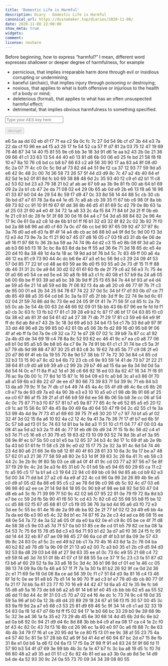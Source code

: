 ```yaml
---
title: 'Domestic Life is Harmful'
description: Diary - Domestic Life is Harmful
canonical_url: https://duinomaker.top/diaries/2020-11-08/
date: 2020-11-08 22:00:00
show_meta: true
widgets:
comment:
license: noshare
---
```


Before beginning, how to express “harmful?” I mean, different word expresses shallower or deeper degree of harmfulness, for example
- pernicious, that implies irreparable harm done through evil or insidious corrupting or undermining;
- baneful (archaic), that implies injury through poisoning or destroying;
- noxious, that applies to what is both offensive or injurious to the health of a body or mind;
- deleterious (formal), that applies to what has an often unsuspected harmful effect;
- detrimental, that implies obvious harmfulness to something specified.

<script async src="https://server.duinomaker.top/blog/assets/crypto-js.min.js" defer></script>
<script src="https://server.duinomaker.top/blog/assets/decrypt.js" defer></script>
<div class="field has-addons">
<p class="control has-icons-left">
    <input id="password" class="input" type="password" maxlength="16" placeholder="Type your AES key here" digest="06c827befa68038b94d9acdd87e8353a183db6dbe0b47d55fe9e8002812ce709">
    <span class="icon is-small is-left">
        <i id="input-bar-icon" class="fas fa-lock"></i>
    </span>
</p>
<p class="control">
    <button id="decrypt" class="button" onclick="decryptAll()" disabled>decrypt</button>
</p>
</div>

<span class="encrypted" iv="7W1aqPMx6QAfuG+8">e6 5a aa dd 02 eb d1 f7 7f ea c2 9a 0c fc 7c 27 0d 54 9b cf d7 3b 44 e3 7a 22 da cf f0 96 ee a4 f5 a3 26 17 fe 54 52 ca 57 ff d7 81 2a 03 75 12 47 19 69 76 46 87 34 14 40 f5 81 55 9e c6 bb 3e 18 3d 91 d6 1e aa b2 43 2b 0e 21 36 09 66 41 c1 33 63 13 54 44 40 e0 13 81 d8 6b 00 06 e0 25 fe bd 21 58 f8 f8 10 e7 8a 10 76 c6 bd cc b8 b7 66 63 c2 a9 56 30 90 17 aa 83 a4 8f 08 d0 6c 2a 07 7f 4c c0 0c 5c 9d af 73 82 d4 a4 51 9e f2 ca 37 12 93 77 59 9d a5 e6 42 9c 48 2c 00 7d 36 58 73 26 57 5f 44 d3 d9 8c 7c 47 a2 4b 40 64 ef 82 5d 1e b2 0f 81 8d fc b0 69 38 88 48 6d 2c 35 93 40 f2 c9 e1 d2 b1 11 c8 a2 53 62 bd 23 a3 79 38 21 b2 af ab ae 67 b9 aa 3b 9e 81 fb 00 ab 64 b1 69 09 2a 2a b1 cb 47 2e da 71 08 02 e4 29 0b 65 ab 0d e9 2b e6 13 f8 a6 16 96 41 33 87 b0 04 4e 29 54 8c 59 f7 d9 47 0c 33 8d 56 14 44 88 5c cb 30 cb 3b bd d7 e7 61 78 3a 6a e4 1e d5 7c a8 ab cb 39 35 f1 67 bb c6 98 0f 8a bb 69 73 82 cc 91 10 91 f9 67 6f dd 36 8b 46 d5 41 81 69 5c d2 79 0e 8b 63 1a af 25 03 2f 60 a4 e0 4f 34 72 1a a8 33 2c 4a f5 84 71 84 bf 2d 2f ff 0b eb fe 21 c9 b1 dc 28 fe 5f 3f 88 30 0d 16 84 a4 c7 54 3d a5 88 84 82 2e 96 4e 17 9c 0e 61 0a a2 c8 1d de 6b b1 b1 ff f6 b1 32 d3 32 8f 82 2c 02 3b 92 7f f0 bd 2a 88 b8 96 ad d0 cf 60 7a 0c d7 6b cc bd 90 97 65 09 92 d7 37 97 8c 3a 76 d0 ad e6 d3 fa 8f 4f 14 a4 db cb ac b6 88 b0 a4 9f 8d 5c 9d 00 f3 3d f2 e3 4d 73 9e 7a 3c f1 21 90 b7 45 07 d8 16 05 c7 03 f8 d3 31 db 6e 06 de a9 16 f1 97 68 fc 36 2b ba 59 aa 74 74 9b 4d d2 c3 15 e0 8b 08 6f 3d a0 2a ab b3 66 b5 f3 18 3c bc 8a 83 8d da be ff 55 ad 36 6e 71 3d 18 65 dc e5 4e 20 d4 f0 8a 38 48 1d 4a fa 18 ac 19 9d ad bf 76 b4 5c 7c 83 49 ff 00 a6 4a 46 12 ea 81 c9 73 90 44 4c dc b6 6e 47 a3 e1 bc 56 9d c3 29 24 09 4f 53 57 0d 85 77 22 bf cd 48 ae 60 59 ae 9b d0 f5 93 55 a0 2e 73 df 15 11 ff 88 db 46 31 31 2c 0e a9 64 30 d2 02 61 61 60 fb de 2f 79 c6 a2 56 e3 7c 75 4e 0f a0 66 e0 54 ce ed 5e e4 30 a8 fb 98 a3 c1 fc 40 08 e1 57 b9 6a 24 a8 05 b6 00 6b be ff 93 39 ad a6 bc 38 3b 9d ff 25 f3 65 84 7e 44 bf 93 af e4 d4 ae 59 a5 6e 21 14 a6 59 ed 8b 7f 06 92 f3 4a ab a8 20 c6 46 77 6f 7b 7f c3 de 95 00 01 e4 2b 34 25 94 78 67 74 22 37 0d 5c 34 bf f7 d1 93 0b d7 ce 71 db 85 49 88 a5 35 64 cd b6 3c 3a fa 07 d5 2f bb 3d ff 9c 22 74 9e bd 6c 61 02 04 2f 59 7d 86 dd 9c 73 6e ed 24 05 9f 0f 41 7e 71 56 5f cd 85 fc 2a 7b b5 0c ab 3e 54 4b 00 63 2d 48 66 92 09 01 5b bb 43 6b 67 96 ee fe fd fd f1 a0 cb 3c 63 fc 13 fb b2 f7 81 c1 39 28 e9 b2 fc 87 f7 d6 bf 17 04 63 85 f0 c0 0a 38 e2 ab 81 3f dd 54 61 d2 a4 27 38 71 db 7f 29 17 81 c3 59 e6 64 e9 9f ff dc 6d ab 8d e7 43 2b 3c 18 3d 69 a6 b3 34 b4 f3 5d c1 7b 33 8d a9 97 9f 33 dd 48 96 e8 2b 99 85 b0 42 61 0b a5 06 3b fb d2 89 16 d0 95 b8 9f 06 4f af eb ff fa 0d 7a 0e c9 32 ca 72 1e d7 28 07 02 1c 39 b9 7a 87 cc a1 92 2a 4b d3 de 34 69 19 c4 78 8a 8c 52 93 62 ec 46 41 9c e7 ea c0 a8 77 06 e8 b1 0d 95 a5 b5 9e b8 b5 4a c7 8e 7e 7d 91 bb 61 c1 c1 31 74 be c5 5a 3f b7 79 db 9d 98 88 47 87 30 25 d1 83 c8 3c 19 62 7d d5 5b 77 c9 08 2f e0 20 d7 86 6f 4f eb 0a 19 55 70 8e 9d 57 38 bb 17 7e 72 30 3d 84 c4 85 cd 32 b3 13 15 90 a7 8c d2 b4 6b 72 23 cb c6 9e 93 59 14 41 de 73 b7 2f 22 21 38 64 81 c9 d0 a8 b9 39 a9 c2 99 2b 29 b7 46 ad 15 6a ae 8a 34 9d 0d 5a 6d 54 f4 0c e7 f1 8a ff a2 1d e1 36 c6 66 92 18 ed 03 8a 62 47 16 34 7f f8 91 76 ac 9a 0b 00 1c 77 8d 1d 15 87 1c 16 b4 09 e3 fc a0 b6 3c a1 e3 86 0f 70 a8 a1 59 6b e3 8b 22 d7 de ee d7 80 66 73 39 83 7f 5d 39 9c 71 eb 84 b3 13 da a9 79 9c 1f 5e 7f db cf b4 49 74 45 4a 4c 05 4f d9 d6 4c 6e c6 8b 26 c9 e7 fa de 93 d9 7a e0 4a 90 3b e3 e3 10 10 a5 e0 c1 98 db 9b 91 66 af 25 ea c0 67 86 af f5 39 2f a1 d1 66 b9 59 6d ee 56 8b 06 5b b8 3e cc 06 af 54 4c 0c 75 87 71 b3 f0 87 57 81 b7 e5 9a 87 77 85 4c fe e6 52 85 a5 e5 20 f2 c9 1c ad 15 56 6c 97 4b 45 8a 00 49 6a d0 64 50 47 f9 04 2c d2 55 c1 fe 3a 53 99 4b 4d 9a 7f 73 41 a1 69 60 39 75 7f e8 30 20 17 c7 97 7d bf a5 af 02 32 4f 3d 02 15 6a a6 10 92 4a c2 12 4c 9a 41 3a 7b 36 7f 17 df b7 ed 6b 5f 5c 57 b8 ad f3 01 5c 74 63 1d 81 ba 1e 8d a3 11 51 10 c1 f1 04 77 47 00 03 4a 08 41 aa 5d a2 b3 2a 11 46 dc 77 5f eb d6 0b d9 34 7f 15 1b 8c 56 d2 c4 e1 b3 7d 71 c5 16 e8 c1 30 79 e5 19 63 d2 f3 10 09 93 52 74 8d 3b a1 ef 3a 95 08 9e 8f ec b7 5b 50 cd b1 e5 ba 12 65 37 34 b3 4c 9d 17 1c 69 df ab 2e 9b 5a 43 b0 51 61 fe 11 58 c5 28 9c e0 d2 15 f7 75 2e 32 3a 91 4c 6d 54 74 46 23 4d 80 a6 21 66 3e 6b b8 12 6f 40 4f 60 28 61 33 10 6a 3c 9a 17 be a7 48 57 62 01 a3 21 36 77 58 59 a8 80 2e 53 1d 9f 39 83 3c 28 6a 41 7c eb 58 c3 44 2c 3e 2b 9c 9f 80 5b 03 ce d8 a4 0f 4f 41 9c cd 03 77 a2 97 56 e7 5e 8f 37 f9 29 9c 4c 2d 3e a3 fe 85 31 b0 7c 01 b6 5b e5 94 65 60 29 65 ca 11 c2 fc a5 95 c5 17 1a b1 a4 c3 19 64 22 94 c0 69 bb c6 94 9d 85 ab cd b9 62 e3 5d 00 34 71 dd b4 27 a2 c6 4a e9 af 22 4c cd 96 0a 99 2d 26 89 4b 9e a5 c0 d9 a1 05 d2 8a 88 e6 95 c5 c2 ae 78 6d 9b c0 98 db 5c 92 4c d7 03 e6 96 98 40 a2 ee ce 2f 14 9d 84 18 95 0c 90 b9 ef 98 ee b8 92 5d 50 47 04 d8 eb a4 3c fb 71 39 99 7f 50 9c 42 02 b6 07 95 22 91 0e 79 f9 72 8a 8d b3 e7 be cc 59 2d fb 5b 90 41 f8 50 1c cd 43 7c 82 c8 d2 55 98 55 b8 f5 be 12 cc d5 88 02 f5 67 d5 68 81 07 c5 f9 05 36 76 3a bd 4d 95 a6 d3 f0 72 e3 3d ee 5c 55 bc 61 4e 16 de 2a 99 db ba 92 2e 2f 77 bf 02 f2 2d 49 e6 bb 4a 7a da ed 6b e3 90 e5 4c 32 8d b1 ec 74 87 f6 2a 2e c3 4d ad ca 86 08 15 ee 48 0e 54 7a 72 4e 3a 52 a6 05 0f da e0 ba 62 0e e1 c9 8c 05 be ce 4f 7f d8 4e 58 38 c5 9e 03 a5 7d 7f 57 0a b0 51 85 ce 8e cd 01 b5 79 82 ce ba 08 1a 54 53 7c 75 6d 15 78 d5 8d c3 e3 6d 71 93 b1 d2 3a d7 a0 f0 36 24 f5 fc 95 dd 14 44 32 eb 87 d7 ae 09 98 45 27 66 6a cd df 4f b3 bf 8a 09 3e 57 43 9b 8c 24 83 0c a1 5c 2c ed 49 b2 bb c1 7a 70 4b 16 43 6d 1a 2c 76 04 ba 40 b2 82 a9 78 d9 1a 9b 09 0f 21 13 a0 e2 00 7c a3 b0 35 e1 2b c9 d5 94 d3 92 53 8a d8 29 03 b4 68 af 27 9d 63 35 ee a1 0c 73 6c e9 55 21 68 c4 72 e9 59 f4 a6 3d 7d 51 0f 8b 41 07 cf 5f 88 55 5a ce 37 1f 5c 23 c3 fa 51 87 d2 f3 b6 af 60 29 52 fa 9a 33 a6 18 5c 3d 4c 36 b1 96 9d cf 01 ed 1e 46 cc 05 98 13 74 09 9a 0b fa 46 a4 57 1f 7f 7a 1a 30 fa 81 b2 26 92 9f ce 0d 2d 36 2c e1 71 69 5e f8 0d 08 8a ce ad 56 39 0c f1 c7 51 64 d3 9a 81 16 c4 f3 46 6f 1d fc 0e ee 91 e8 b5 7b d1 14 1e 90 70 1f ad c3 bf e7 79 d0 db cb 80 77 0f fa 21 f7 7d bb 5a 61 23 77 f0 70 16 e9 44 42 47 1d 6a a5 42 fe 35 9e fc b6 55 d8 a9 5a 16 73 de b8 b6 a2 a5 6f 14 b6 bf e0 45 cb bb bb 62 e5 aa 55 52 d6 dd 11 8d 44 4c 9f 31 03 c5 70 a7 02 e4 f6 4e dc 1c 73 74 9c c4 f8 0d 35 59 5a 96 af b0 0a 12 3b d8 d4 20 89 29 18 24 67 a1 56 f3 f5 30 57 00 45 3c 83 9a f9 9d 2a a7 e5 68 c3 53 25 81 d9 69 46 5c 9f 34 14 c6 c1 ad 32 33 19 54 83 0a f8 1d 47 d7 6b fd ff f5 02 94 17 1e b0 66 bc 33 29 b0 9e 39 68 9b 5c 32 3e a4 36 1a fa 35 e2 73 29 db 45 6e 30 68 14 4d 45 6b 2d 6c 6e b2 ad 0a b8 92 0c 94 21 d9 d4 6c 8d 88 3b bb b4 c9 a1 ea 08 17 ca c4 1e 2c f0 bf 43 4c 82 0c 43 7d f3 16 8b cd 26 96 ec 1a 60 e0 97 0c a6 f8 88 7c 8e 63 4b 4b 34 79 f7 f6 a1 ce 20 95 dd 1e ce 80 f5 f3 01 ee 9c 38 a1 55 23 75 4a e4 57 40 5c 81 5e 57 28 bb 62 a6 9f 5d 41 4d ef 60 94 87 bc 2d e7 15 8e fb 31 8e e1 0d b6 1a d6 f2 04 6a f3 17 f5 0a 2f 98 ff 91 e4 83 24 5f 9f 66 fd 11 57 90 b3 54 4f d7 69 3e 99 bb 4b 3c fa 1e 47 b7 fc 3c ba a8 19 d5 1c f0 7d 66 80 48 a2 a9 35 ad 01 51 c2 6c 82 4b 81 ed aa a3 3b 0a ab 8d 5e 14 d9 b4 de 4a 52 93 30 9c 24 0a 55 73 70 09 34 34 39 08 80 55</span>